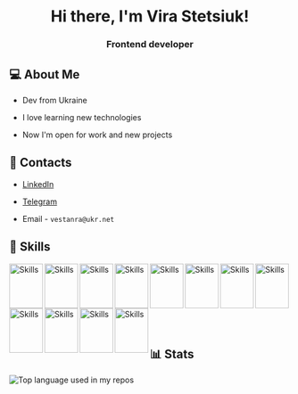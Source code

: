<h1 align="center">Hi there, I'm Vira Stetsiuk! </h1>

<h3 align="center">Frontend developer</h3>

## 💻 About Me

- Dev from Ukraine

- I love learning new technologies

- Now I'm open for work and new projects 

## 💌 Contacts

- [LinkedIn](https://www.linkedin.com/in/vestanra/)

- [Telegram](https://t.me/vestanra)

- Email - `vestanra@ukr.net`

## 🔨 Skills 
  <img src="https://cdn.jsdelivr.net/gh/devicons/devicon/icons/react/react-original.svg" alt="Skills" align="left" width="60" height="80"/>
  <img src="https://cdn.jsdelivr.net/gh/devicons/devicon/icons/typescript/typescript-original.svg" alt="Skills" align="left" width="60" height="80"/>  
  <img src="https://cdn.jsdelivr.net/gh/devicons/devicon/icons/nextjs/nextjs-original.svg" alt="Skills" align="left" width="60" height="80"/>  
  <img src="https://cdn.jsdelivr.net/gh/devicons/devicon/icons/javascript/javascript-original.svg" alt="Skills" align="left" width="60" height="80"/>  
  <img src="https://cdn.jsdelivr.net/gh/devicons/devicon/icons/html5/html5-original.svg" alt="Skills" align="left" width="60" height="80"/>  
  <img src="https://cdn.jsdelivr.net/gh/devicons/devicon/icons/css3/css3-original.svg" alt="Skills" align="left" width="60" height="80"/>  
  <img src="https://cdn.jsdelivr.net/gh/devicons/devicon/icons/sass/sass-original.svg" alt="Skills" align="left" width="60" height="80"/>  
  <img src="https://cdn.jsdelivr.net/gh/devicons/devicon/icons/tailwindcss/tailwindcss-plain.svg" alt="Skills" align="left" width="60" height="80"/>  
  <img src="https://cdn.jsdelivr.net/gh/devicons/devicon/icons/figma/figma-original.svg" alt="Skills" align="left" width="60" height="80"/>  
  <img src="https://cdn.jsdelivr.net/gh/devicons/devicon/icons/github/github-original.svg" alt="Skills" align="left" width="60" height="80"/>  
  <img src="https://cdn.jsdelivr.net/gh/devicons/devicon/icons/git/git-original.svg" alt="Skills" align="left" width="60" height="80"/>  
  <img src="https://cdn.jsdelivr.net/gh/devicons/devicon/icons/gitlab/gitlab-original.svg" alt="Skills" align="left" width="60" height="80"/>

<br><br><br><br><br><br><br>

## 📊 Stats
<img src="https://github-readme-stats.vercel.app/api/top-langs/?username=Vestanra&layout=compact&hide_title=1&title_color=ffffff&text_color=c9cacc&icon_color=2bbc8a&bg_color=1d1f21&card_width=500" alt="Top language used in my repos" />
